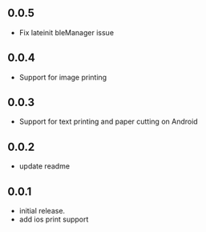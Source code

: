 ## 0.0.5

- Fix lateinit bleManager issue

## 0.0.4

- Support for image printing

## 0.0.3

- Support for text printing and paper cutting on Android

## 0.0.2

- update readme

## 0.0.1

- initial release.
- add ios print support
